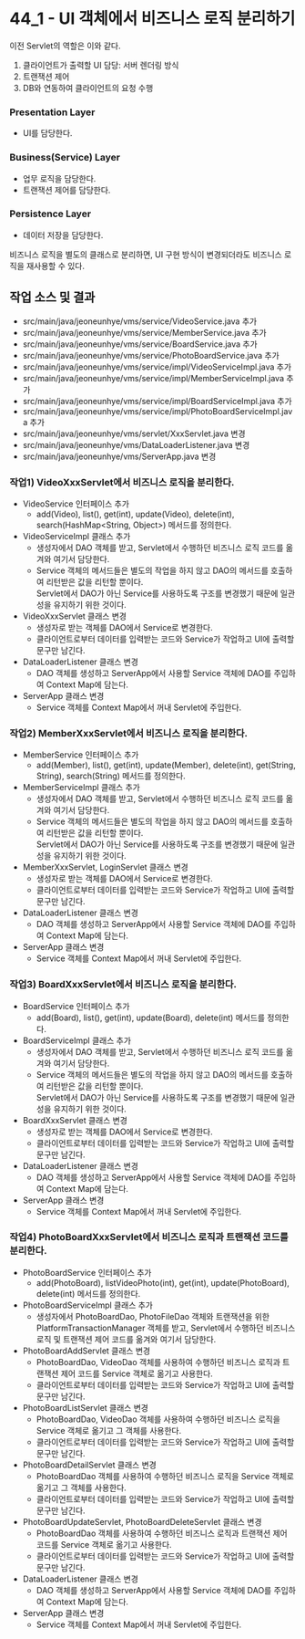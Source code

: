 # 44_1 - UI 객체에서 비즈니스 로직 분리하기

이전 Servlet의 역할은 이와 같다.  
1. 클라이언트가 출력할 UI 담당: 서버 렌더링 방식
2. 트랜잭션 제어
3. DB와 연동하여 클라이언트의 요청 수행

### Presentation Layer

- UI를 담당한다.

### Business(Service) Layer

- 업무 로직을 담당한다.
- 트랜잭션 제어를 담당한다.

### Persistence Layer

- 데이터 저장을 담당한다.

비즈니스 로직을 별도의 클래스로 분리하면,
UI 구현 방식이 변경되더라도 비즈니스 로직을 재사용할 수 있다.


## 작업 소스 및 결과

- src/main/java/jeoneunhye/vms/service/VideoService.java 추가
- src/main/java/jeoneunhye/vms/service/MemberService.java 추가
- src/main/java/jeoneunhye/vms/service/BoardService.java 추가
- src/main/java/jeoneunhye/vms/service/PhotoBoardService.java 추가
- src/main/java/jeoneunhye/vms/service/impl/VideoServiceImpl.java 추가
- src/main/java/jeoneunhye/vms/service/impl/MemberServiceImpl.java 추가
- src/main/java/jeoneunhye/vms/service/impl/BoardServiceImpl.java 추가
- src/main/java/jeoneunhye/vms/service/impl/PhotoBoardServiceImpl.java 추가
- src/main/java/jeoneunhye/vms/servlet/XxxServlet.java 변경
- src/main/java/jeoneunhye/vms/DataLoaderListener.java 변경
- src/main/java/jeoneunhye/vms/ServerApp.java 변경

### 작업1) VideoXxxServlet에서 비즈니스 로직을 분리한다.

- VideoService 인터페이스 추가
    - add(Video), list(), get(int), update(Video), delete(int), search(HashMap<String, Object>) 메서드를 정의한다.
- VideoServiceImpl 클래스 추가
    - 생성자에서 DAO 객체를 받고, Servlet에서 수행하던 비즈니스 로직 코드를 옮겨와 여기서 담당한다.
    - Service 객체의 메서드들은 별도의 작업을 하지 않고 DAO의 메서드를 호출하여 리턴받은 값을 리턴할 뿐이다.  
    Servlet에서 DAO가 아닌 Service를 사용하도록 구조를 변경했기 때문에 일관성을 유지하기 위한 것이다.
- VideoXxxServlet 클래스 변경
    - 생성자로 받는 객체를 DAO에서 Service로 변경한다.
    - 클라이언트로부터 데이터를 입력받는 코드와 Service가 작업하고 UI에 출력할 문구만 남긴다.
- DataLoaderListener 클래스 변경
    - DAO 객체를 생성하고 ServerApp에서 사용할 Service 객체에 DAO를 주입하여 Context Map에 담는다.
- ServerApp 클래스 변경
    - Service 객체를 Context Map에서 꺼내 Servlet에 주입한다.

### 작업2) MemberXxxServlet에서 비즈니스 로직을 분리한다.

- MemberService 인터페이스 추가
    - add(Member), list(), get(int), update(Member), delete(int),
    get(String, String), search(String) 메서드를 정의한다.
- MemberServiceImpl 클래스 추가
    - 생성자에서 DAO 객체를 받고, Servlet에서 수행하던 비즈니스 로직 코드를 옮겨와 여기서 담당한다.
    - Service 객체의 메서드들은 별도의 작업을 하지 않고 DAO의 메서드를 호출하여 리턴받은 값을 리턴할 뿐이다.  
    Servlet에서 DAO가 아닌 Service를 사용하도록 구조를 변경했기 때문에 일관성을 유지하기 위한 것이다.
- MemberXxxServlet, LoginServlet 클래스 변경
    - 생성자로 받는 객체를 DAO에서 Service로 변경한다.
    - 클라이언트로부터 데이터를 입력받는 코드와 Service가 작업하고 UI에 출력할 문구만 남긴다.
- DataLoaderListener 클래스 변경
    - DAO 객체를 생성하고 ServerApp에서 사용할 Service 객체에 DAO를 주입하여 Context Map에 담는다.
- ServerApp 클래스 변경
    - Service 객체를 Context Map에서 꺼내 Servlet에 주입한다.

### 작업3) BoardXxxServlet에서 비즈니스 로직을 분리한다.

- BoardService 인터페이스 추가
    - add(Board), list(), get(int), update(Board), delete(int) 메서드를 정의한다.
- BoardServiceImpl 클래스 추가
    - 생성자에서 DAO 객체를 받고, Servlet에서 수행하던 비즈니스 로직 코드를 옮겨와 여기서 담당한다.
    - Service 객체의 메서드들은 별도의 작업을 하지 않고 DAO의 메서드를 호출하여 리턴받은 값을 리턴할 뿐이다.  
    Servlet에서 DAO가 아닌 Service를 사용하도록 구조를 변경했기 때문에 일관성을 유지하기 위한 것이다.
- BoardXxxServlet 클래스 변경
    - 생성자로 받는 객체를 DAO에서 Service로 변경한다.
    - 클라이언트로부터 데이터를 입력받는 코드와 Service가 작업하고 UI에 출력할 문구만 남긴다.
- DataLoaderListener 클래스 변경
    - DAO 객체를 생성하고 ServerApp에서 사용할 Service 객체에 DAO를 주입하여 Context Map에 담는다.
- ServerApp 클래스 변경
    - Service 객체를 Context Map에서 꺼내 Servlet에 주입한다.

### 작업4) PhotoBoardXxxServlet에서 비즈니스 로직과 트랜잭션 코드를 분리한다.

- PhotoBoardService 인터페이스 추가
    - add(PhotoBoard), listVideoPhoto(int), get(int), update(PhotoBoard), delete(int) 메서드를 정의한다.
- PhotoBoardServiceImpl 클래스 추가
    - 생성자에서 PhotoBoardDao, PhotoFileDao 객체와 트랜잭션을 위한 PlatformTransactionManager 객체를 받고, Servlet에서 수행하던 비즈니스 로직 및 트랜잭션 제어 코드를 옮겨와 여기서 담당한다.
- PhotoBoardAddServlet 클래스 변경
    - PhotoBoardDao, VideoDao 객체를 사용하여 수행하던 비즈니스 로직과 트랜잭션 제어 코드를 Service 객체로 옮기고 사용한다.
    - 클라이언트로부터 데이터를 입력받는 코드와 Service가 작업하고 UI에 출력할 문구만 남긴다.
- PhotoBoardListServlet 클래스 변경
    - PhotoBoardDao, VideoDao 객체를 사용하여 수행하던 비즈니스 로직을 Service 객체로 옮기고 그 객체를 사용한다.
    - 클라이언트로부터 데이터를 입력받는 코드와 Service가 작업하고 UI에 출력할 문구만 남긴다.
- PhotoBoardDetailServlet 클래스 변경
    - PhotoBoardDao 객체를 사용하여 수행하던 비즈니스 로직을 Service 객체로 옮기고 그 객체를 사용한다.
    - 클라이언트로부터 데이터를 입력받는 코드와 Service가 작업하고 UI에 출력할 문구만 남긴다.
- PhotoBoardUpdateServlet, PhotoBoardDeleteServlet 클래스 변경
    - PhotoBoardDao 객체를 사용하여 수행하던 비즈니스 로직과 트랜잭션 제어 코드를 Service 객체로 옮기고 사용한다.
    - 클라이언트로부터 데이터를 입력받는 코드와 Service가 작업하고 UI에 출력할 문구만 남긴다.
- DataLoaderListener 클래스 변경
    - DAO 객체를 생성하고 ServerApp에서 사용할 Service 객체에 DAO를 주입하여 Context Map에 담는다.
- ServerApp 클래스 변경
    - Service 객체를 Context Map에서 꺼내 Servlet에 주입한다.